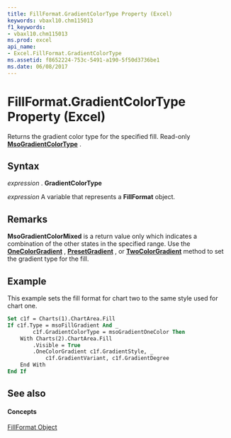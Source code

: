 ```yaml
---
title: FillFormat.GradientColorType Property (Excel)
keywords: vbaxl10.chm115013
f1_keywords:
- vbaxl10.chm115013
ms.prod: excel
api_name:
- Excel.FillFormat.GradientColorType
ms.assetid: f8652224-753c-5491-a190-5f50d3736be1
ms.date: 06/08/2017
---
```



# FillFormat.GradientColorType Property (Excel)

Returns the gradient color type for the specified fill. Read-only  **[MsoGradientColorType](http://msdn.microsoft.com/library/0940fc83-d089-8b1d-dcf1-73773d0e21c5%28Office.15%29.aspx)** .


## Syntax

 _expression_ . **GradientColorType**

 _expression_ A variable that represents a **FillFormat** object.


## Remarks

 **MsoGradientColorMixed** is a return value only which indicates a combination of the other states in the specified range. Use the **[OneColorGradient](Excel.FillFormat.OneColorGradient.md)** , **[PresetGradient](Excel.FillFormat.PresetGradient.md)** , or **[TwoColorGradient](Excel.FillFormat.TwoColorGradient.md)** method to set the gradient type for the fill.


## Example

This example sets the fill format for chart two to the same style used for chart one.


```vb
Set c1f = Charts(1).ChartArea.Fill 
If c1f.Type = msoFillGradient And _ 
        c1f.GradientColorType = msoGradientOneColor Then 
    With Charts(2).ChartArea.Fill 
        .Visible = True 
        .OneColorGradient c1f.GradientStyle, _ 
            c1f.GradientVariant, c1f.GradientDegree 
    End With 
End If
```


## See also


#### Concepts


[FillFormat Object](Excel.FillFormat.md)

